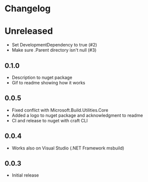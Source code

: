 # Changelog

# Unreleased

- Set DevelopmentDependency to true (#2)
- Make sure .Parent directory isn't null (#3)

## 0.1.0

- Description to nuget package
- Gif to readme showing how it works

## 0.0.5

- Fixed conflict with Microsoft.Build.Utilities.Core
- Added a logo to nuget package and acknowledgment to readme
- CI and release to nuget with craft CLI

## 0.0.4

- Works also on Visual Studio (.NET Framework msbuild)

## 0.0.3

- Initial release
